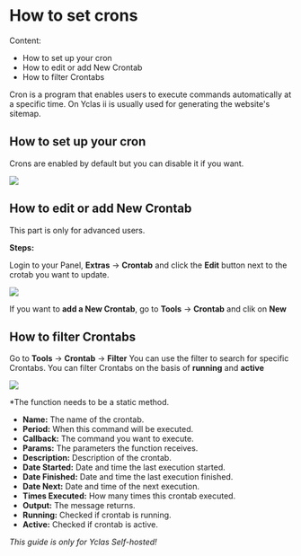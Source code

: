 # How to set crons
Content:
-   How to set up your cron
-   How to edit or add New Crontab
-   How to filter Crontabs

Cron is a program that enables users to execute commands automatically at a specific time. On Yclas ii is usually used for generating the website's sitemap.

## How to set up your cron

Crons are enabled by default but you can disable it if you want.

![](https://raw.githubusercontent.com/yclas/guides/master/images/crontab1.png)

## How to edit or add New Crontab

This part is only for advanced users.

**Steps:**

Login to your Panel,  **Extras**  ->  **Crontab**  and click the  **Edit**  button next to the crotab you want to update.

![](https://raw.githubusercontent.com/yclas/guides/master/images/crontab2.png)

If you want to  **add a New Crontab**, go to **Tools**  ->  **Crontab** and clik on **New**


## How to filter Crontabs

 Go to **Tools**  ->  **Crontab** -> **Filter**
 You can use the filter to search for specific Crontabs. You can filter Crontabs on the basis of **running** and **active**
 

![](https://raw.githubusercontent.com/yclas/guides/master/images/crontab3.png)

*The function needs to be a static method.

-   **Name:**  The name of the crontab.
-   **Period:**  When this command will be executed.
-   **Callback:**  The command you want to execute.
-   **Params:**  The parameters the function receives.
-   **Description:**  Description of the crontab.
-   **Date Started:**  Date and time the last execution started.
-   **Date Finished:**  Date and time the last execution finished.
-   **Date Next:**  Date and time of the next execution.
-   **Times Executed:**  How many times this crontab executed.
-   **Output:**  The message returns.
-   **Running:**  Checked if crontab is running.
-   **Active:**  Checked if crontab is active.



*This guide is only for Yclas Self-hosted!*
